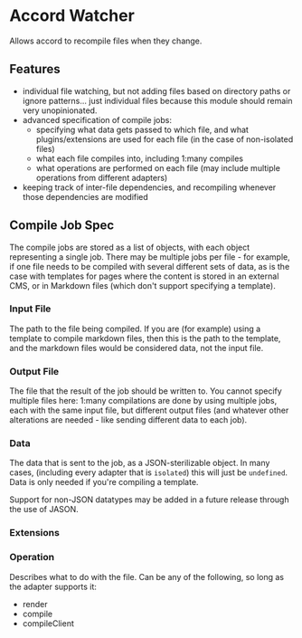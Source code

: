 # Accord Watcher
Allows accord to recompile files when they change.

## Features
- individual file watching, but not adding files based on directory paths or ignore patterns... just individual files because this module should remain very unopinionated.
- advanced specification of compile jobs:
  - specifying what data gets passed to which file, and what plugins/extensions are used for each file (in the case of non-isolated files)
  - what each file compiles into, including 1:many compiles
  - what operations are performed on each file (may include multiple operations from different adapters)
- keeping track of inter-file dependencies, and recompiling whenever those dependencies are modified

## Compile Job Spec
The compile jobs are stored as a list of objects, with each object representing a single job. There may be multiple jobs per file - for example, if one file needs to be compiled with several different sets of data, as is the case with templates for pages where the content is stored in an external CMS, or in Markdown files (which don't support specifying a template).

### Input File
The path to the file being compiled. If you are (for example) using a template to compile markdown files, then this is the path to the template, and the markdown files would be considered data, not the input file.

### Output File
The file that the result of the job should be written to. You cannot specify multiple files here: 1:many compilations are done by using multiple jobs, each with the same input file, but different output files (and whatever other alterations are needed - like sending different data to each job).

### Data
The data that is sent to the job, as a JSON-sterilizable object. In many cases, (including every adapter that is `isolated`) this will just be `undefined`. Data is only needed if you're compiling a template.

Support for non-JSON datatypes may be added in a future release through the use of JASON.

### Extensions


### Operation
Describes what to do with the file. Can be any of the following, so long as the adapter supports it:
- render
- compile
- compileClient